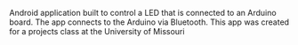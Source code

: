 Android application built to control a LED that is connected to an Arduino board. The app connects to the Arduino via Bluetooth.
This app was created for a projects class at the University of Missouri
